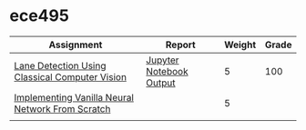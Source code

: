 # ece495

<!--https://www.tablesgenerator.com/markdown_tables-->


| Assignment                                                                                                  | Report                                                                                   | Weight | Grade |
|-------------------------------------------------------------------------------------------------------------|------------------------------------------------------------------------------------------|--------|-------|
| [Lane Detection Using Classical Computer Vision](https://github.com/zahin-mohammad/ece495/tree/main/a1) | [Jupyter Notebook Output](https://github.com/zahin-mohammad/ece495/blob/main/a1/P1.html) | 5      | 100   |
| [Implementing Vanilla Neural Network From Scratch](https://github.com/zahin-mohammad/ece495/tree/main/a2) |                                                                                        | 5      |       |
|                                                                                                           |                                                                                        |        |       |
